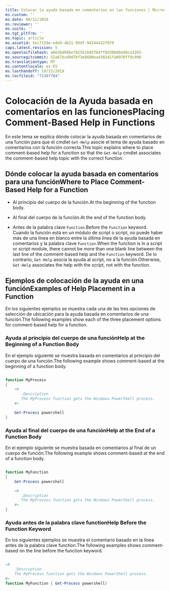 ```yaml
---
title: Colocar la ayuda basada en comentarios en las funciones | Microsoft Docs
ms.custom: ''
ms.date: 09/12/2016
ms.reviewer: ''
ms.suite: ''
ms.tgt_pltfrm: ''
ms.topic: article
ms.assetid: 5ec7159e-e4e9-4b21-95df-94244432f679
caps.latest.revision: 5
ms.openlocfilehash: a663bd69be7825b1685f64ff8d3068bdd8ca3265
ms.sourcegitcommit: 52a67bcd9d7bf3e8600ea4302d1fa8970ff9c998
ms.translationtype: MT
ms.contentlocale: es-ES
ms.lasthandoff: 10/15/2019
ms.locfileid: "72367784"
---
```

# <a name="placing-comment-based-help-in-functions"></a><span data-ttu-id="70ac5-102">Colocación de la Ayuda basada en comentarios en las funciones</span><span class="sxs-lookup"><span data-stu-id="70ac5-102">Placing Comment-Based Help in Functions</span></span>

<span data-ttu-id="70ac5-103">En este tema se explica dónde colocar la ayuda basada en comentarios de una función para que el cmdlet `Get-Help` asocie el tema de ayuda basado en comentarios con la función correcta.</span><span class="sxs-lookup"><span data-stu-id="70ac5-103">This topic explains where to place comment-based help for a function so that the `Get-Help` cmdlet associates the comment-based help topic with the correct function.</span></span>

## <a name="where-to-place-comment-based-help-for-a-function"></a><span data-ttu-id="70ac5-104">Dónde colocar la ayuda basada en comentarios para una función</span><span class="sxs-lookup"><span data-stu-id="70ac5-104">Where to Place Comment-Based Help for a Function</span></span>

- <span data-ttu-id="70ac5-105">Al principio del cuerpo de la función.</span><span class="sxs-lookup"><span data-stu-id="70ac5-105">At the beginning of the function body.</span></span>

- <span data-ttu-id="70ac5-106">Al final del cuerpo de la función.</span><span class="sxs-lookup"><span data-stu-id="70ac5-106">At the end of the function body.</span></span>

- <span data-ttu-id="70ac5-107">Antes de la palabra clave `Function`.</span><span class="sxs-lookup"><span data-stu-id="70ac5-107">Before the `Function` keyword.</span></span> <span data-ttu-id="70ac5-108">Cuando la función está en un módulo de script o script, no puede haber más de una línea en blanco entre la última línea de la ayuda basada en comentarios y la palabra clave `Function`.</span><span class="sxs-lookup"><span data-stu-id="70ac5-108">When the function is in a script or script module, there cannot be more than one blank line between the last line of the comment-based help and the `Function` keyword.</span></span> <span data-ttu-id="70ac5-109">De lo contrario, `Get-Help` asocia la ayuda al script, no a la función.</span><span class="sxs-lookup"><span data-stu-id="70ac5-109">Otherwise, `Get-Help` associates the help with the script, not with the function.</span></span>

## <a name="examples-of-help-placement-in-a-function"></a><span data-ttu-id="70ac5-110">Ejemplos de colocación de la ayuda en una función</span><span class="sxs-lookup"><span data-stu-id="70ac5-110">Examples of Help Placement in a Function</span></span>

 <span data-ttu-id="70ac5-111">En los siguientes ejemplos se muestra cada una de las tres opciones de selección de ubicación para la ayuda basada en comentarios de una función.</span><span class="sxs-lookup"><span data-stu-id="70ac5-111">The following examples show each of the three placement options for comment-based help for a function.</span></span>

### <a name="help-at-the-beginning-of-a-function-body"></a><span data-ttu-id="70ac5-112">Ayuda al principio del cuerpo de una función</span><span class="sxs-lookup"><span data-stu-id="70ac5-112">Help at the Beginning of a Function Body</span></span>

 <span data-ttu-id="70ac5-113">En el ejemplo siguiente se muestra basada en comentarios al principio del cuerpo de una función.</span><span class="sxs-lookup"><span data-stu-id="70ac5-113">The following example shows comment-based at the beginning of a function body.</span></span>

```powershell

function MyProcess
{
    <#
       .Description
       The MyProcess function gets the Windows PowerShell process.
    #>

    Get-Process powershell
}

```

### <a name="help-at-the-end-of-a-function-body"></a><span data-ttu-id="70ac5-114">Ayuda al final del cuerpo de una función</span><span class="sxs-lookup"><span data-stu-id="70ac5-114">Help at the End of a Function Body</span></span>

 <span data-ttu-id="70ac5-115">En el ejemplo siguiente se muestra basada en comentarios al final de un cuerpo de función.</span><span class="sxs-lookup"><span data-stu-id="70ac5-115">The following example shows comment-based at the end of a function body.</span></span>

```powershell

function MyFunction
{
    Get-Process powershell

    <#
       .Description
       The MyProcess function gets the Windows PowerShell process.
    #>
}

```

### <a name="help-before-the-function-keyword"></a><span data-ttu-id="70ac5-116">Ayuda antes de la palabra clave function</span><span class="sxs-lookup"><span data-stu-id="70ac5-116">Help Before the Function Keyword</span></span>

 <span data-ttu-id="70ac5-117">En los siguientes ejemplos se muestra el comentario basado en la línea antes de la palabra clave function.</span><span class="sxs-lookup"><span data-stu-id="70ac5-117">The following examples shows comment-based on the line before the function keyword.</span></span>

```powershell

<#
    .Description
    The MyProcess function gets the Windows PowerShell process.
#>
function MyFunction { Get-Process powershell}

```